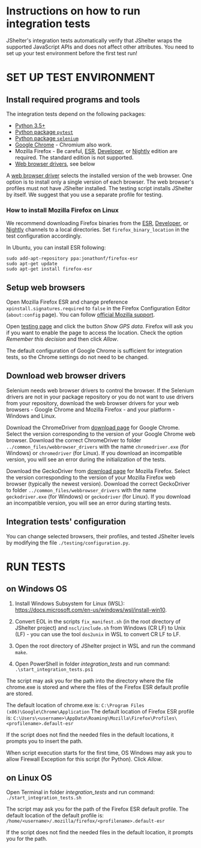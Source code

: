 # Instructions on how to run integration tests

JShelter's integration tests automatically verify that JShelter wraps the supported JavaScript APIs and does not affect other attributes. You need to set up your test environment before the first test run!

# SET UP TEST ENVIRONMENT

## Install required programs and tools

The integration tests depend on the following packages:
* [Python 3.5+](https://www.python.org/downloads/)
* [Python package `pytest`](https://pypi.org/project/pytest/)
* [Python package `selenium`](https://pypi.org/project/selenium/)
* [Google Chrome](https://www.google.com/chrome/) - Chromium also work.
* Mozilla Firefox - Be careful, [ESR](https://www.mozilla.org/en-US/firefox/all/#product-desktop-esr), [Developer](https://www.mozilla.org/en-US/firefox/developer/), or [Nightly](https://www.mozilla.org/en-US/firefox/channel/desktop/#nightly) edition are required. The standard edition is not supported.
* [Web browser drivers](#webdrivers), see below

A [web browser driver](#webdrivers) selects the installed version of the web browser. One option is to install only a single version of each browser. The web browser's profiles must not have JShelter installed. The testing script installs JShelter by itself. We suggest that you use a separate profile for testing.

### How to install Mozilla Firefox on Linux

We recommend downloading Firefox binaries from the [ESR](https://www.mozilla.org/en-US/firefox/all/#product-desktop-esr), [Developer](https://www.mozilla.org/en-US/firefox/developer/), or [Nightly](https://www.mozilla.org/en-US/firefox/channel/desktop/#nightly) channels to a local directories. Set `firefox_binary_location` in the test configuration accordingly.

In Ubuntu, you can install ESR following:

```
sudo add-apt-repository ppa:jonathonf/firefox-esr
sudo apt-get update
sudo apt-get install firefox-esr
```

## Setup web browsers

Open Mozilla Firefox ESR and change preference `xpinstall.signatures.required` to `false` in the Firefox Configuration Editor (`about:config` page).
You can follow [official Mozilla support](https://support.mozilla.org/en-US/kb/add-on-signing-in-firefox#w_what-are-my-options-if-i-want-to-use-an-unsigned-add-on-advanced-users).

Open [testing page](https://polcak.github.io/jsrestrictor/test/test.html) and click the button *Show GPS data*. Firefox will ask you if you want to enable the page to access the location. Check the option *Remember this decision* and then click *Allow*.

The default configuration of Google Chrome is sufficient for integration tests, so the Chrome settings do not need to be changed.

## Download web browser drivers
<a name="webdrivers"></a>

Selenium needs web browser drivers to control the browser. If the Selenium drivers are not in your package repository or you do not want to use drivers from your repository, download the web browser drivers for your web browsers - Google Chrome and Mozilla Firefox - and your platform - Windows and Linux.

Download the ChromeDriver from [download page](https://chromedriver.chromium.org/downloads) for Google Chrome.
Select the version corresponding to the version of your Google Chrome web browser.
Download the correct ChromeDriver to folder `../common_files/webbrowser_drivers` with the name `chromedriver.exe` (for Windows) or `chromedriver` (for Linux). If you download an incompatible version, you will see an error during the initialization of the tests.

Download the GeckoDriver from [download page](https://github.com/mozilla/geckodriver/releases) for Mozilla Firefox.
Select the version corresponding to the version of your Mozilla Firefox web browser (typically the newest version).
Download the correct GeckoDriver to folder `../common_files/webbrowser_drivers` with the name `geckodriver.exe` (for Windows) or `geckodriver` (for Linux). If you download an incompatible version, you will see an error during starting tests.

## Integration tests' configuration

You can change selected browsers, their profiles, and tested JShelter levels by modifying the file `./testing/configuration.py`.

# RUN TESTS

## on Windows OS

1. Install Windows Subsystem for Linux (WSL): https://docs.microsoft.com/en-us/windows/wsl/install-win10.

2. Convert EOL in the scripts `fix_manifest.sh` (in the root directory of JShelter project) and `nscl/include.sh` from Windows (CR LF) to Unix (LF) - you can use the tool `dos2unix` in WSL to convert CR LF to LF.

3. Open the root directory of JShelter project in WSL and run the command `make`.

4. Open PowerShell in folder *integration_tests* and run command: `.\start_integration_tests.ps1`

The script may ask you for the path into the directory where the file chrome.exe is stored and where the files of the Firefox ESR default profile are stored.

The default location of chrome.exe is: `C:\Program Files (x86)\Google\Chrome\Application`
The default location of Firefox ESR profile is: `C:\Users\<username>\AppData\Roaming\Mozilla\Firefox\Profiles\<profilename>.default-esr`

If the script does not find the needed files in the default locations, it prompts you to insert the path.

When script execution starts for the first time, OS Windows may ask you to allow Firewall Exception for this script (for Python). Click *Allow*.


## on Linux OS

Open Terminal in folder *integration_tests* and run command: `./start_integration_tests.sh`

The script may ask you for the path of the Firefox ESR default profile.
The default location of the default profile is: `/home/<username>/.mozilla/firefox/<profilename>.default-esr`

If the script does not find the needed files in the default location, it prompts you for the path.
